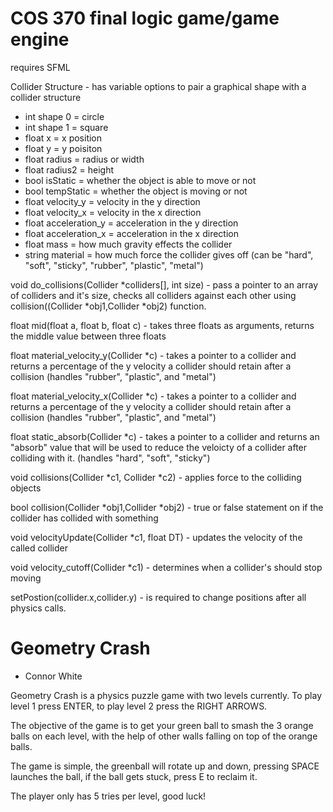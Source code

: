 # COS 370 final logic game/game engine
requires SFML

Collider Structure - has variable options to pair a graphical shape with a collider structure
- int shape 0 = circle
- int shape 1 = square
- float x = x position
- float y = y poisiton
- float radius = radius or width
- float radius2 = height
- bool isStatic = whether the object is able to move or not
- bool tempStatic = whether the object is moving or not
- float velocity_y = velocity in the y direction
- float velocity_x = velocity in the x direction
- float acceleration_y = acceleration in the y direction
- float acceleration_x = acceleration in the x direction
- float mass = how much gravity effects the collider
- string material = how much force the collider gives off (can be "hard", "soft", "sticky", "rubber", "plastic", "metal")

void do_collisions(Collider *colliders[], int size) - pass a pointer to an array of colliders and it's size, checks all colliders against each other using collision((Collider *obj1,Collider *obj2) function.

float mid(float a, float b, float c) - takes three floats as arguments, returns the middle value between three floats

float material_velocity_y(Collider *c) - takes a pointer to a collider and returns a percentage of the y velocity a collider should retain after a collision (handles "rubber", "plastic", and "metal")

float material_velocity_x(Collider *c) - takes a pointer to a collider and returns a percentage of the y velocity a collider should retain after a collision (handles "rubber", "plastic", and "metal")

float static_absorb(Collider *c) - takes a pointer to a collider and returns an "absorb" value that will be used to reduce the veloicty of a collider after colliding with it. (handles "hard", "soft", "sticky")

void collisions(Collider *c1, Collider *c2) - applies force to the colliding objects

bool collision(Collider *obj1,Collider *obj2) - true or false statement on if the collider has collided with something

void velocityUpdate(Collider *c1, float DT) - updates the velocity of the called collider

void velocity_cutoff(Collider *c1) - determines when a collider's should stop moving 

setPostion(collider.x,collider.y) - is required to change positions after all physics calls.

# Geometry Crash
- Connor White

Geometry Crash is a physics puzzle game with two levels currently.
To play level 1 press ENTER, to play level 2 press the RIGHT ARROWS.

The objective of the game is to get your green ball to smash the 3 orange balls on each level, with the help of other walls falling on top of the orange balls.

The game is simple, the greenball will rotate up and down, pressing SPACE launches the ball, if the ball gets stuck, press E to reclaim it.

The player only has 5 tries per level, good luck!
